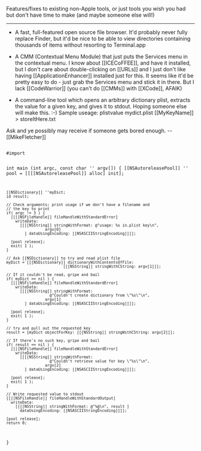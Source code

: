 Features/fixes to existing non-Apple tools, or just tools you wish you had but don't have time to make (and maybe someone else will!)

----



* A fast, full-featured open source file browser. It'd probably never fully replace Finder, but it'd be nice to be able to view directories containing thousands of items without resorting to Terminal.app

* A CMM (Contextual Menu Module) that just puts the Services menu in the contextual menu. I know about [[ICECoFFEE]], and have it installed, but I don't care about double-clicking on [[URLs]] and I just don't like having [[ApplicationEnhancer]] installed just for this. It seems like it'd be pretty easy to do - just grab the Services menu and stick it in there. But I lack [[CodeWarrior]] (you can't do [[CMMs]] with [[XCode]], AFAIK)

* A command-line tool which opens an arbitrary dictionary plist, extracts the value for a given key, and gives it to stdout. Hoping someone else will make this. :-) Sample useage: plistvalue mydict.plist [[MyKeyName]] > storeItHere.txt

Ask and ye possibly may receive if someone gets bored enough. -- [[MikeFletcher]]

<code>
#import <Foundation/Foundation.h>

int main (int argc, const char '' argv[]) {
    [[NSAutoreleasePool]] '' pool = [[[[NSAutoreleasePool]] alloc] init];

    [[NSDictionary]] ''myDict;
    id result;

    // Check arguments; print usage if we don't have a filename and
    // the key to print
    if( argc != 3 ) {
      [[[[NSFileHandle]] fileHandleWithStandardError]
        writeData:
          [[[[NSString]] stringWithFormat: @"usage: %s in.plist key\n",
                     argv[0]
            ] dataUsingEncoding: [[NSASCIIStringEncoding]]]];

      [pool release];
      exit( 1 );
    }

    // Ask [[NSDictionary]] to try and read plist file
    myDict = [[[NSDictionary]] dictionaryWithContentsOfFile:
                             [[[NSString]] stringWithCString: argv[1]]];

    // If it couldn't be read, gripe and bail
    if( myDict == nil ) {
      [[[[NSFileHandle]] fileHandleWithStandardError]
        writeData:
          [[[[NSString]] stringWithFormat:
                       @"Couldn't create dictionary from \"%s\"\n",
                     argv[1]
            ] dataUsingEncoding: [[NSASCIIStringEncoding]]]];

      [pool release];
      exit( 1 );
    }

    // try and pull out the requested key
    result = [myDict objectForKey: [[[NSString]] stringWithCString: argv[2]]];

    // If there's no such key, gripe and bail
    if( result == nil ) {
      [[[[NSFileHandle]] fileHandleWithStandardError]
        writeData:
          [[[[NSString]] stringWithFormat:
                       @"Couldn't retrieve value for key \"%s\"\n",
                     argv[2]
            ] dataUsingEncoding: [[NSASCIIStringEncoding]]]];

      [pool release];
      exit( 1 );
    }

    // Write requested value to stdout
    [[[[NSFileHandle]] fileHandleWithStandardOutput]
      writeData:
        [[[[NSString]] stringWithFormat: @"%@\n", result ]
          dataUsingEncoding: [[NSASCIIStringEncoding]]]];

    [pool release];
    return 0;
}
</code>